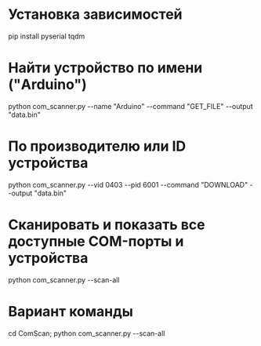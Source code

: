 # Установка зависимостей
pip install pyserial tqdm

# Найти устройство по имени ("Arduino")
python com_scanner.py --name "Arduino" --command "GET_FILE" --output "data.bin"

# По производителю или ID устройства
python com_scanner.py --vid 0403 --pid 6001 --command "DOWNLOAD" --output "data.bin"

# Сканировать и показать все доступные COM-порты и устройства
python com_scanner.py --scan-all

# Вариант команды
cd ComScan; python com_scanner.py --scan-all